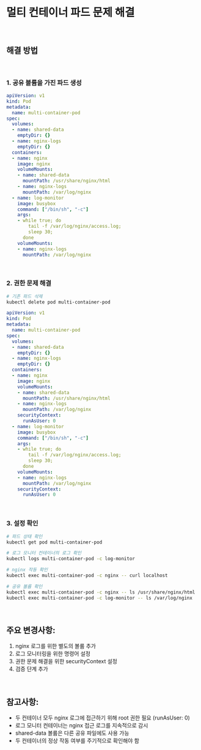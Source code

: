 # 멀티 컨테이너 파드 문제 해결

<br/>

## 해결 방법

<br/>

### 1. 공유 볼륨을 가진 파드 생성
```yaml
apiVersion: v1
kind: Pod
metadata:
  name: multi-container-pod
spec:
  volumes:
  - name: shared-data
    emptyDir: {}
  - name: nginx-logs
    emptyDir: {}
  containers:
  - name: nginx
    image: nginx
    volumeMounts:
    - name: shared-data
      mountPath: /usr/share/nginx/html
    - name: nginx-logs
      mountPath: /var/log/nginx
  - name: log-monitor
    image: busybox
    command: ["/bin/sh", "-c"]
    args:
    - while true; do
        tail -f /var/log/nginx/access.log;
        sleep 30;
      done
    volumeMounts:
    - name: nginx-logs
      mountPath: /var/log/nginx
```

<br/>

### 2. 권한 문제 해결
```bash
# 기존 파드 삭제
kubectl delete pod multi-container-pod
```

```yaml
apiVersion: v1
kind: Pod
metadata:
  name: multi-container-pod
spec:
  volumes:
  - name: shared-data
    emptyDir: {}
  - name: nginx-logs
    emptyDir: {}
  containers:
  - name: nginx
    image: nginx
    volumeMounts:
    - name: shared-data
      mountPath: /usr/share/nginx/html
    - name: nginx-logs
      mountPath: /var/log/nginx
    securityContext:
      runAsUser: 0
  - name: log-monitor
    image: busybox
    command: ["/bin/sh", "-c"]
    args:
    - while true; do
        tail -f /var/log/nginx/access.log;
        sleep 30;
      done
    volumeMounts:
    - name: nginx-logs
      mountPath: /var/log/nginx
    securityContext:
      runAsUser: 0
```

<br/>

### 3. 설정 확인
```bash
# 파드 상태 확인
kubectl get pod multi-container-pod

# 로그 모니터 컨테이너의 로그 확인
kubectl logs multi-container-pod -c log-monitor

# nginx 작동 확인
kubectl exec multi-container-pod -c nginx -- curl localhost

# 공유 볼륨 확인
kubectl exec multi-container-pod -c nginx -- ls /usr/share/nginx/html
kubectl exec multi-container-pod -c log-monitor -- ls /var/log/nginx
```

<br/>

## 주요 변경사항:
1. nginx 로그를 위한 별도의 볼륨 추가
2. 로그 모니터링을 위한 명령어 설정
3. 권한 문제 해결을 위한 securityContext 설정
4. 검증 단계 추가

<br/>

## 참고사항:
- 두 컨테이너 모두 nginx 로그에 접근하기 위해 root 권한 필요 (runAsUser: 0)
- 로그 모니터 컨테이너는 nginx 접근 로그를 지속적으로 감시
- shared-data 볼륨은 다른 공유 파일에도 사용 가능
- 두 컨테이너의 정상 작동 여부를 주기적으로 확인해야 함
